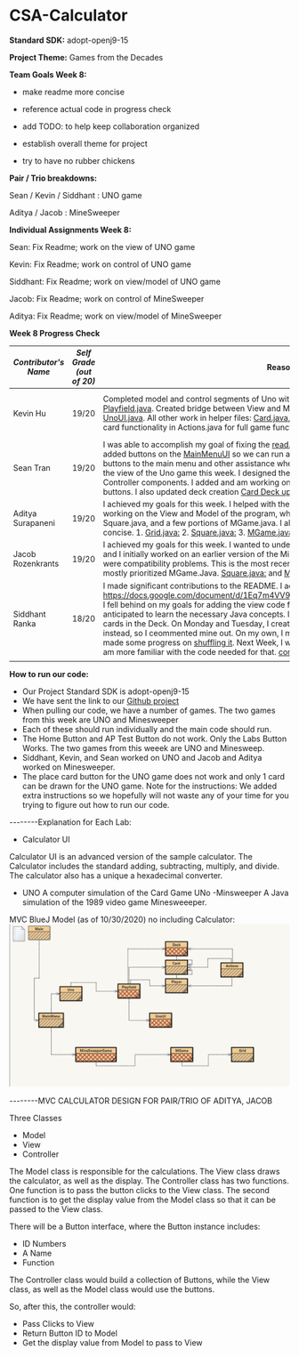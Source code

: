 # CSA-Calculator

**Standard SDK:** adopt-openj9-15

**Project Theme:** Games from the Decades

**Team Goals Week 8:**
* make readme more concise

* reference actual code in progress check

* add TODO: to help keep collaboration organized

* establish overall theme for project 

* try to have no rubber chickens

**Pair / Trio breakdowns:**

Sean / Kevin / Siddhant : UNO game
 
Aditya / Jacob : MineSweeper

**Individual Assignments Week 8:**

Sean: Fix Readme; work on the view of UNO game

Kevin: Fix Readme; work on control of UNO game

Siddhant: Fix Readme; work on view/model of UNO game

Jacob: Fix Readme; work on control of MineSweeper

Aditya: Fix Readme; work on view/model of MineSweeper

**Week 8 Progress Check**

| *Contributor's <br> Name* | *Self <br> Grade (out <br> of 20)* | Reasoning | Scrum Master <br> Grade (out <br> of 5)
|---|:---:|---|---|
|Kevin Hu | 19/20 | Completed model and control segments of Uno with model found in [Actions.java](./src/util/Actions.java) and control in [Playfield.java](./src/util/Playfield.java). Created bridge between View and Model/Control with performAction() method in [UnoUI.java](./src/ui/UnoUI). All other work in helper files: [Card.java](./src/util/Card.java), [Deck.java](./src/util/Deck.java), [Player.java](./src/util/Player.java). Still need to add special card functionality in Actions.java for full game functionality.  | 5/5 Developed entirety of model/control for Uno |
|Sean Tran | 19/20   | I was able to accomplish my goal of fixing the [read.me](https://github.com/keviin0/CSA-Portfolio-GroceryStoreSim/blob/main/README.md) to be more concise and easier to read. I added buttons on the [MainMenuUI](https://github.com/keviin0/CSA-Portfolio-GroceryStoreSim/blob/main/src/util/MainMenu.java#L87-L113) so we can run all games from it. I also helped my teammates add buttons to the main menu and other assistance when needed. My goal/assignment was to work on the view of the Uno game this week. I designed the [interface](https://github.com/keviin0/CSA-Portfolio-GroceryStoreSim/blob/main/src/ui/UnoUI.form). I collaborated with Kevin on the View Controller components. I added and am working on [drawCard and placeCard]( https://github.com/keviin0/CSA-Portfolio-GroceryStoreSim/blob/main/src/ui/UnoUI.java#L79-L95) and [UI updates](https://github.com/keviin0/CSA-Portfolio-GroceryStoreSim/blob/main/src/ui/UnoUI.java#L162-L189) buttons. I also updated deck creation [Card Deck update]( https://github.com/keviin0/CSA-Portfolio-GroceryStoreSim/blob/main/src/util/Deck.java#L17-L20).  | |
|  Aditya Surapaneni | 19/20  | I achieved my goals for this week. I helped with the creation of the Minesweeper mini game by working on the View and Model of the program, which included the creation of Grid.java, Square.java, and a few portions of MGame.java. I also updated the README so that it's more concise. 1. [Grid.java:](https://github.com/keviin0/CSA-Portfolio-GroceryStoreSim/blob/main/src/util/Grid.java) 2. [Square.java:](https://github.com/keviin0/CSA-Portfolio-GroceryStoreSim/blob/main/src/util/Square.java) 3. [MGame.java:](https://github.com/keviin0/CSA-Portfolio-GroceryStoreSim/blob/main/src/util/MGame.java) 
|  Jacob Rozenkrants | 19/20  | I achieved my goals for this week. I wanted to understand MVC through more involvement. Aditya and I initially worked on an earlier version of the MineSweeper game, but we came to realize there were compatibility problems. This is the most recent version. I worked a bit on Square.Java but mostly prioritized MGame.Java. [Square.java:](https://github.com/keviin0/CSA-Portfolio-GroceryStoreSim/blob/main/src/util/Square.java) and [MGame.java:](https://github.com/keviin0/CSA-Portfolio-GroceryStoreSim/blob/main/src/util/MGame.java) 
|Siddhant Ranka   | 18/20  | I made significant contributions to the README. I added extra notes to my Journal. https://docs.google.com/document/d/1Eq7m4VV92lnr9jNV4NAeMXk2w12HXQcJsRfXPjjd0Jk/edit. I fell behind on my goals for adding the view code for UNO. It was far more difficult than I anticipated to learn the necessary Java concepts. I attempted to create a button showing all the cards in the Deck. On Monday and Tuesday, I created my own card deck. Kevin's version was used instead, so I ceommented mine out. On my own, I managed to create a functional card deck and made some progress on [shuffling it](https://github.com/keviin0/CSA-Portfolio-GroceryStoreSim/commit/0939cbe3031c39a298ad15b24981f6041ccf5f47). Next Week, I would like to work on the card game itself since I am more familiar with the code needed for that. [commit](https://github.com/keviin0/CSA-Portfolio-GroceryStoreSim/commit/b0948371051e5d30ab8f758969001822f3ab8179) |   |
|   |   |   |   |
                
       

**How to run our code:**
- Our Project Standard SDK is adopt-openj9-15
- We have sent the link to our [Github project](https://github.com/keviin0/CSA-Portfolio-GroceryStoreSim)
- When pulling our code, we have a number of games. The two games from this week are UNO and Minesweeper
- Each of these should run individually and the main code should run.
- The Home Button and AP Test Button do not work. Only the Labs Button Works. The two games from this weeek are UNO and Minesweep.
- Siddhant, Kevin, and Sean worked on UNO and Jacob and Aditya worked on Minesweeper.
- The place card button for the UNO game does not work and only 1 card can be drawn for the UNO game.
Note for the instructions: We added extra instructions so we hopefully will not waste any of your time for you trying to figure out how to run our code.




--------Explanation for Each Lab:

- Calculator UI

Calculator UI is an advanced version of the sample calculator. The Calculator includes the standard adding, subtracting, multiply, and divide. The calculator also has a unique a hexadecimal converter. 
- UNO
A computer simulation of the Card Game UNo
-Minsweeper
A Java simulation of the 1989 video game Minesweeeper.



MVC BlueJ Model (as of 10/30/2020) no including Calculator:
![](images/MVC.png)

--------MVC CALCULATOR DESIGN FOR PAIR/TRIO OF ADITYA, JACOB

Three Classes
- Model
- View
- Controller

The Model class is responsible for the calculations.
The View class draws the calculator, as well as the display.
The Controller class has two functions. One function is to pass the button clicks to the View class. The second function is to get the display value from the Model class so that it can be passed to the View class.

There will be a Button interface, where the Button instance includes:
- ID Numbers
- A Name
- Function

The Controller class would build a collection of Buttons, while the View class, as well as the Model class would use the buttons.

So, after this, the controller would:
- Pass Clicks to View
- Return Button ID to Model
- Get the display value from Model to pass to View



